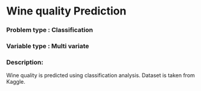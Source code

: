 
# Wine quality Prediction

### Problem type : Classification

### Variable type : Multi variate

### Description: 

Wine quality  is predicted using classification analysis. Dataset is taken from Kaggle. 


